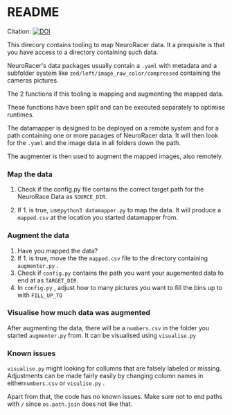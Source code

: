 
# README

Citation: [![DOI](https://zenodo.org/badge/240088009.svg)](https://zenodo.org/badge/latestdoi/240088009)

This direcory contains tooling to map NeuroRacer data. It a prequisite is that you have access to a directory containing such data. 

NeuroRacer's data packages usually contain a `.yaml` with metadata and a subfolder system like `zed/left/image_raw_color/compressed` containing the cameras pictures. 

The 2 functions if this tooling is mapping and augmenting the mapped data.

These functions have been split and can be executed separately to optimise runtimes.

The datamapper is designed to be deployed on a remote system and for a path containing one or more pacages of NeuroRacer data. It will then look for the `.yaml` and the image data in all folders down the path.

The augmenter is then used to augment the mapped images, also remotely.





###  Map the data

1. Check if the config.py file contains the correct target path for the NeuroRace Data as `SOURCE_DIR`.

2. If 1. is true, use`python3 datamapper.py` to map the data. It will produce a `mapped.csv` at the location you started datamapper from.

   

### Augment the data

1. Have you mapped the data?
2. If 1. is true, move the the `mapped.csv` file to the directory containing `augmenter.py` . 
3. Check if `config.py` contains the path you want your augemented data to end at as `TARGET_DIR`.
4. In `config.py` , adjust how to many pictures you want to fill the bins up to with `FILL_UP_TO`



###  Visualise how much data was augmented

After augmenting the data, there will be a `numbers.csv` in the folder you started `augmenter.py` from. It can be visualised using `visualise.py`



### Known issues

`visualise.py` might looking for collumns that are falsely labeled or missing. Adjustments can be made fairly easily by changing column names in either`numbers.csv`  or `visulise.py` .

Apart from that, the code has no known issues. Make sure not to end paths with `/` since `os.path.join` does not like that. 
